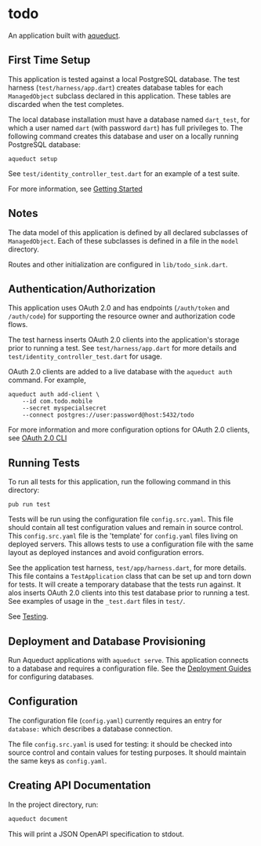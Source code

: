 # todo

An application built with [aqueduct](https://github.com/stablekernel/aqueduct).

## First Time Setup

This application is tested against a local PostgreSQL database. The test harness (`test/harness/app.dart`) creates database tables for each `ManagedObject` subclass declared in this application. These tables are discarded when the test completes.

The local database installation must have a database named `dart_test`, for which a user named `dart` (with password `dart`) has full privileges to.
The following command creates this database and user on a locally running PostgreSQL database:

```
aqueduct setup
```

See `test/identity_controller_test.dart` for an example of a test suite.

For more information, see [Getting Started](https://aqueduct.io/docs/)

## Notes

The data model of this application is defined by all declared subclasses of `ManagedObject`. Each of these subclasses is defined in a file in the `model` directory.

Routes and other initialization are configured in `lib/todo_sink.dart`.


## Authentication/Authorization

This application uses OAuth 2.0 and has endpoints (`/auth/token` and `/auth/code`) for supporting the resource owner and authorization code flows.

The test harness inserts OAuth 2.0 clients into the application's storage prior to running a test. See `test/harness/app.dart` for more details and `test/identity_controller_test.dart` for usage.

OAuth 2.0 clients are added to a live database with the `aqueduct auth` command. For example,

```
aqueduct auth add-client \
    --id com.todo.mobile
    --secret myspecialsecret
    --connect postgres://user:password@host:5432/todo
```


For more information and more configuration options for OAuth 2.0 clients, see [OAuth 2.0 CLI](https://aqueduct.io/docs/auth/cli/)

## Running Tests

To run all tests for this application, run the following command in this directory:

```
pub run test
```

Tests will be run using the configuration file `config.src.yaml`. This file should contain all test configuration values and remain in source control. This `config.src.yaml` file is the 'template' for `config.yaml` files living on deployed servers. This allows tests to use a configuration file with the same layout as deployed instances and avoid configuration errors.

See the application test harness, `test/app/harness.dart`, for more details. This file contains a `TestApplication` class that can be set up and torn down for tests. It will create a temporary database that the tests run against. It alos inserts OAuth 2.0 clients into this test database prior to running a test. See examples of usage in the `_test.dart` files in `test/`.

See [Testing](https://aqueduct.io/docs/testing/overview).

## Deployment and Database Provisioning

Run Aqueduct applications with `aqueduct serve`. This application connects to a database and requires a configuration file. See the [Deployment Guides](http://aqueduct.io/docs/deploy/overview/) for configuring databases.

## Configuration

The configuration file (`config.yaml`) currently requires an entry for `database:` which describes a database connection.

The file `config.src.yaml` is used for testing: it should be checked into source control and contain values for testing purposes. It should maintain the same keys as `config.yaml`.

## Creating API Documentation

In the project directory, run:

```bash
aqueduct document
```

This will print a JSON OpenAPI specification to stdout.
